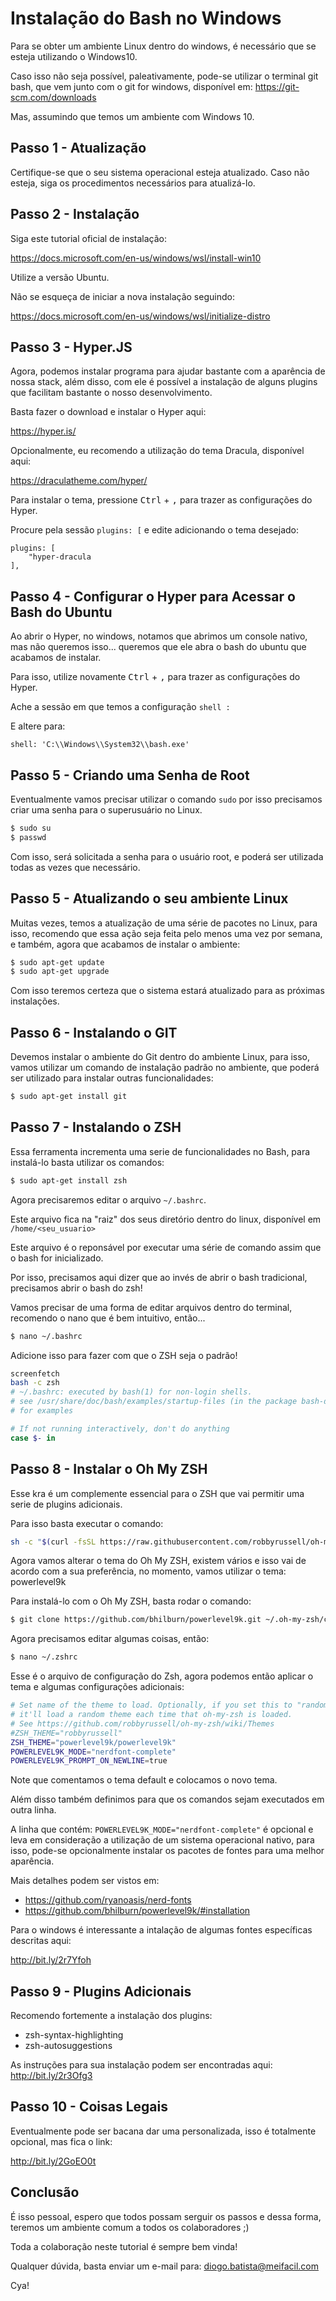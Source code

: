 # Instalação do Bash no Windows

Para se obter um ambiente Linux dentro do windows, é necessário que se esteja utilizando o Windows10.

Caso isso não seja possível, paleativamente, pode-se utilizar o terminal git bash, que vem junto com o git for windows, disponível em: https://git-scm.com/downloads

Mas, assumindo que temos um ambiente com Windows 10.

## Passo 1 - Atualização

Certifique-se que o seu sistema operacional esteja atualizado. Caso não esteja, siga os procedimentos necessários para atualizá-lo.

## Passo 2 - Instalação

Siga este tutorial oficial de instalação:

https://docs.microsoft.com/en-us/windows/wsl/install-win10

Utilize a versão Ubuntu.

Não se esqueça de iniciar a nova instalação seguindo:

https://docs.microsoft.com/en-us/windows/wsl/initialize-distro

## Passo 3 - Hyper.JS

Agora, podemos instalar programa para ajudar bastante com a aparência de nossa stack, além disso, com ele é possível a instalação de alguns plugins que facilitam bastante o nosso desenvolvimento.

Basta fazer o download e instalar o Hyper aqui:

https://hyper.is/

Opcionalmente, eu recomendo a utilização do tema Dracula, disponível aqui:

https://draculatheme.com/hyper/

Para instalar o tema, pressione <kbd>Ctrl</kbd> + <kbd>,</kbd> para trazer as configurações do Hyper.

Procure pela sessão `plugins: [` e edite adicionando o tema desejado:

```
plugins: [
    "hyper-dracula
],
```

## Passo 4 - Configurar o Hyper para Acessar o Bash do Ubuntu

Ao abrir o Hyper, no windows, notamos que abrimos um console nativo, mas não queremos isso... queremos que ele abra o bash do ubuntu que acabamos de instalar.

Para isso, utilize novamente <kbd>Ctrl</kbd> + <kbd>,</kbd> para trazer as configurações do Hyper.

Ache a sessão em que temos a configuração `shell : `

E altere para:

```shell: 'C:\\Windows\\System32\\bash.exe'```

## Passo 5 - Criando uma Senha de Root

Eventualmente vamos precisar utilizar o comando `sudo` por isso precisamos criar uma senha para o superusuário no Linux.

```bash
$ sudo su
$ passwd
```

Com isso, será solicitada a senha para o usuário root, e poderá ser utilizada todas as vezes que necessário.

## Passo 5 - Atualizando o seu ambiente Linux

Muitas vezes, temos a atualização de uma série de pacotes no Linux, para isso, recomendo que essa ação seja feita pelo menos uma vez por semana, e também, agora que acabamos de instalar o ambiente:

```bash
$ sudo apt-get update
$ sudo apt-get upgrade
```

Com isso teremos certeza que o sistema estará atualizado para as próximas instalações.

## Passo 6 - Instalando o GIT

Devemos instalar o ambiente do Git dentro do ambiente Linux, para isso, vamos utilizar um comando de instalação padrão no ambiente, que poderá ser utilizado para instalar outras funcionalidades:

```bash
$ sudo apt-get install git
```

## Passo 7 - Instalando o ZSH

Essa ferramenta incrementa uma serie de funcionalidades no Bash, para instalá-lo basta utilizar os comandos:

```bash
$ sudo apt-get install zsh
```

Agora precisaremos editar o arquivo `~/.bashrc`.

Este arquivo fica na "raiz" dos seus diretório dentro do linux, disponível em `/home/<seu_usuario>`

Este arquivo é o reponsável por executar uma série de comando assim que o bash for inicializado.

Por isso, precisamos aqui dizer que ao invés de abrir o bash tradicional, precisamos abrir o bash do zsh!

Vamos precisar de uma forma de editar arquivos dentro do terminal, recomendo o nano que é bem intuitivo, então...

```bash
$ nano ~/.bashrc
```

Adicione isso para fazer com que o ZSH seja o padrão!

```bash
screenfetch
bash -c zsh
# ~/.bashrc: executed by bash(1) for non-login shells.
# see /usr/share/doc/bash/examples/startup-files (in the package bash-doc)
# for examples

# If not running interactively, don't do anything
case $- in
```

## Passo 8 - Instalar o Oh My ZSH

Esse kra é um complemente essencial para o ZSH que vai permitir uma serie de plugins adicionais.

Para isso basta executar o comando:

```bash
sh -c "$(curl -fsSL https://raw.githubusercontent.com/robbyrussell/oh-my-zsh/master/tools/install.sh)"
```

Agora vamos alterar o tema do Oh My ZSH, existem vários e isso vai de acordo com a sua preferência, no momento, vamos utilizar o tema: powerlevel9k

Para instalá-lo com o Oh My ZSH, basta rodar o comando:

```bash
$ git clone https://github.com/bhilburn/powerlevel9k.git ~/.oh-my-zsh/custom/themes/powerlevel9k
```
Agora precisamos editar algumas coisas, então:

```bash
$ nano ~/.zshrc
```

Esse é o arquivo de configuração do Zsh, agora podemos então aplicar o tema e algumas configurações adicionais:

```bash
# Set name of the theme to load. Optionally, if you set this to "random"
# it'll load a random theme each time that oh-my-zsh is loaded.
# See https://github.com/robbyrussell/oh-my-zsh/wiki/Themes
#ZSH_THEME="robbyrussell"
ZSH_THEME="powerlevel9k/powerlevel9k"
POWERLEVEL9K_MODE="nerdfont-complete"
POWERLEVEL9K_PROMPT_ON_NEWLINE=true
```

Note que comentamos o tema default e colocamos o novo tema.

Além disso também definimos para que os comandos sejam executados em outra linha.

A linha que contém: `POWERLEVEL9K_MODE="nerdfont-complete"` é opcional e leva em consideração a utilização de um sistema operacional nativo, para isso, pode-se opcionalmente instalar os pacotes de fontes para uma melhor aparência. 

Mais detalhes podem ser vistos em:

* https://github.com/ryanoasis/nerd-fonts
* https://github.com/bhilburn/powerlevel9k/#installation

Para o windows é interessante a intalação de algumas fontes específicas descritas aqui:

http://bit.ly/2r7Yfoh

## Passo 9 - Plugins Adicionais

Recomendo fortemente a instalação dos plugins:

* zsh-syntax-highlighting
* zsh-autosuggestions

As instruções para sua instalação podem ser encontradas aqui: http://bit.ly/2r3Ofg3

## Passo 10 - Coisas Legais

Eventualmente pode ser bacana dar uma personalizada, isso é totalmente opcional, mas fica o link:

http://bit.ly/2GoEO0t

## Conclusão

É isso pessoal, espero que todos possam serguir os passos e dessa forma, teremos um ambiente comum a todos os colaboradores ;)

Toda a colaboração neste tutorial é sempre bem vinda!

Qualquer dúvida, basta enviar um e-mail para: diogo.batista@meifacil.com

Cya!